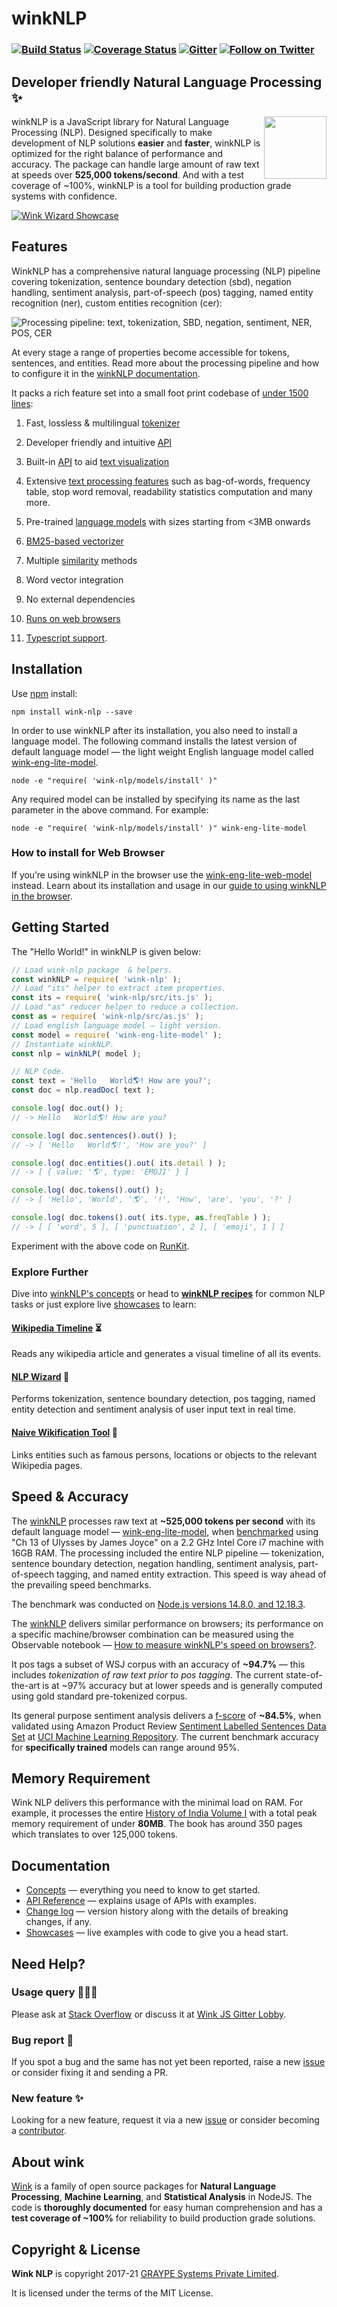 # winkNLP

### [![Build Status](https://travis-ci.com/winkjs/wink-nlp.svg?branch=master)](https://travis-ci.com/github/winkjs/wink-nlp) [![Coverage Status](https://coveralls.io/repos/github/winkjs/wink-nlp/badge.svg?branch=master)](https://coveralls.io/github/winkjs/wink-nlp?branch=master) [![Gitter](https://img.shields.io/gitter/room/nwjs/nw.js.svg)](https://gitter.im/winkjs/Lobby) [![Follow on Twitter](https://img.shields.io/twitter/follow/winkjs_org?style=social)](https://twitter.com/winkjs_org)

## Developer friendly Natural Language Processing ✨
[<img align="right" src="https://decisively.github.io/wink-logos/logo-title.png" width="100px" >](https://winkjs.org/)

winkNLP is a JavaScript library for Natural Language Processing (NLP). Designed specifically to make development of NLP solutions **easier** and **faster**, winkNLP is optimized for the right balance of performance and accuracy.  The package can handle large amount of raw text at speeds over **525,000 tokens/second**. And with a test coverage of ~100%, winkNLP is a tool for building production grade systems with confidence.

[<img src="https://user-images.githubusercontent.com/9491/100614781-ad17bb00-333c-11eb-87ab-2ae41aa21285.png" alt="Wink Wizard Showcase">](https://winkjs.org/showcase-wiz/)


## Features
WinkNLP has a comprehensive natural language processing (NLP) pipeline covering tokenization, sentence boundary detection (sbd), negation handling, sentiment analysis, part-of-speech (pos) tagging, named entity recognition (ner), custom entities recognition (cer):

<img src="https://winkjs.org/images/wink-nlp-processing-pipeline.png" alt="Processing pipeline: text, tokenization, SBD, negation, sentiment, NER, POS, CER" title="WinkNLP processing pipeline">

At every stage a range of properties become accessible for tokens, sentences, and entities. Read more about the processing pipeline and how to configure it in the [winkNLP documentation](https://winkjs.org/wink-nlp/processing-pipeline.html).


It packs a rich feature set into a small foot print codebase of [under 1500 lines](https://coveralls.io/github/winkjs/wink-nlp?branch=master):

1. Fast, lossless & multilingual [tokenizer](https://winkjs.org/wink-nlp/processing-pipeline.html)

2. Developer friendly and intuitive [API](https://winkjs.org/wink-nlp/getting-started.html)

3. Built-in [API](https://winkjs.org/wink-nlp/visualizing-markup.html) to aid [text visualization](https://observablehq.com/@winkjs/how-to-perform-sentiment-analysis?collection=@winkjs/winknlp-recipes)

4. Extensive [text processing features](https://winkjs.org/wink-nlp/its-as-helper.html) such as bag-of-words, frequency table, stop word removal, readability statistics computation and many more.

5. Pre-trained [language models](https://winkjs.org/wink-nlp/language-models.html) with sizes starting from <3MB onwards

6. [BM25-based vectorizer](https://winkjs.org/wink-nlp/bm25-vectorizer.html)

7. Multiple [similarity](https://winkjs.org/wink-nlp/similarity.html) methods

8. Word vector integration

9. No external dependencies

10. [Runs on web browsers](https://winkjs.org/wink-nlp/wink-nlp-in-browsers.html)

11. [Typescript support](https://github.com/winkjs/wink-nlp/blob/master/types/index.d.ts).


## Installation

Use [npm](https://www.npmjs.com/package/wink-nlp) install:

```shell
npm install wink-nlp --save
```

In order to use winkNLP after its installation, you also need to install a language model. The following command installs the latest version of default language model — the light weight English language model called [wink-eng-lite-model](https://github.com/winkjs/wink-eng-lite-model).

```shell
node -e "require( 'wink-nlp/models/install' )"
```
Any required model can be installed by specifying its name as the last parameter in the above command. For example:
```shell
node -e "require( 'wink-nlp/models/install' )" wink-eng-lite-model
```

### How to install for Web Browser
If you’re using winkNLP in the browser use the [wink-eng-lite-web-model](https://www.npmjs.com/package/wink-eng-lite-web-model) instead. Learn about its installation and usage in our [guide to using winkNLP in the browser](https://winkjs.org/wink-nlp/wink-nlp-in-browsers.html).

## Getting Started
The "Hello World!" in winkNLP is given below:

```javascript
// Load wink-nlp package  & helpers.
const winkNLP = require( 'wink-nlp' );
// Load "its" helper to extract item properties.
const its = require( 'wink-nlp/src/its.js' );
// Load "as" reducer helper to reduce a collection.
const as = require( 'wink-nlp/src/as.js' );
// Load english language model — light version.
const model = require( 'wink-eng-lite-model' );
// Instantiate winkNLP.
const nlp = winkNLP( model );

// NLP Code.
const text = 'Hello   World🌎! How are you?';
const doc = nlp.readDoc( text );

console.log( doc.out() );
// -> Hello   World🌎! How are you?

console.log( doc.sentences().out() );
// -> [ 'Hello   World🌎!', 'How are you?' ]

console.log( doc.entities().out( its.detail ) );
// -> [ { value: '🌎', type: 'EMOJI' } ]

console.log( doc.tokens().out() );
// -> [ 'Hello', 'World', '🌎', '!', 'How', 'are', 'you', '?' ]

console.log( doc.tokens().out( its.type, as.freqTable ) );
// -> [ [ 'word', 5 ], [ 'punctuation', 2 ], [ 'emoji', 1 ] ]
```
Experiment with the above code on [RunKit](https://npm.runkit.com/wink-nlp).

### Explore Further
Dive into [winkNLP's concepts](https://winkjs.org/wink-nlp/getting-started.html)  or head to **[winkNLP recipes](https://observablehq.com/collection/@winkjs/winknlp-recipes)** for common NLP tasks or just explore live [showcases](https://winkjs.org/showcase.html) to learn:

#### [Wikipedia Timeline](https://winkjs.org/showcase-timeline/) ⏳
Reads any wikipedia article and generates a visual timeline of all its events.

#### [NLP Wizard](https://winkjs.org/showcase-wiz/) 🧙
Performs tokenization, sentence boundary detection, pos tagging, named entity detection and sentiment analysis of user input text in real time.

#### [Naive Wikification Tool](https://observablehq.com/@winkjs/how-to-build-a-naive-wikification-tool) 🔗
Links entities such as famous persons, locations or objects to the relevant Wikipedia pages.


## Speed & Accuracy
The [winkNLP](https://winkjs.org/wink-nlp/) processes raw text at **~525,000 tokens per second** with its default language model — [wink-eng-lite-model](https://github.com/winkjs/wink-eng-lite-model), when [benchmarked](https://github.com/bestiejs/benchmark.js) using "Ch 13 of Ulysses by James Joyce" on a 2.2 GHz Intel Core i7 machine with 16GB RAM. The processing included the entire NLP pipeline — tokenization, sentence boundary detection, negation handling, sentiment analysis, part-of-speech tagging, and named entity extraction. This speed is way ahead of the prevailing speed benchmarks.

The benchmark was conducted on [Node.js versions 14.8.0, and 12.18.3](https://nodejs.org/en/about/releases/).

The [winkNLP](https://winkjs.org/wink-nlp/) delivers similar performance on browsers; its performance on a specific machine/browser combination can be measured using the Observable notebook — [How to measure winkNLP's speed on browsers?](https://observablehq.com/@winkjs/how-to-measure-winknlps-speed-on-browsers?collection=@winkjs/winknlp-recipes).

It pos tags a subset of WSJ corpus with an accuracy of **~94.7%** — this includes *tokenization of raw text prior to pos tagging*. The current state-of-the-art is at ~97% accuracy but at lower speeds and is generally computed using gold standard pre-tokenized corpus.

Its general purpose sentiment analysis delivers a [f-score](https://en.wikipedia.org/wiki/F1_score) of **~84.5%**, when validated using Amazon Product Review [Sentiment Labelled Sentences Data Set](https://archive.ics.uci.edu/ml/machine-learning-databases/00331/) at [UCI Machine Learning Repository](https://archive.ics.uci.edu/ml/index.php). The current benchmark accuracy for **specifically trained** models can range around 95%.

## Memory Requirement
Wink NLP delivers this performance with the minimal load on RAM. For example, it processes the entire [History of India Volume I](https://en.wikisource.org/wiki/History_of_India/Volume_1) with a total peak memory requirement of under **80MB**. The book has around 350 pages which translates to over 125,000 tokens.

## Documentation
- [Concepts](https://winkjs.org/wink-nlp/getting-started.html) — everything you need to know to get started.
- [API Reference](https://winkjs.org/wink-nlp/read-doc.html) — explains usage of APIs with examples.
- [Change log](https://github.com/winkjs/wink-nlp/blob/master/CHANGELOG.md) — version history along with the details of breaking changes, if any.
- [Showcases](https://winkjs.org/showcase.html) — live examples with code to give you a head start.

## Need Help?

### Usage query 👩🏽‍💻
Please ask at [Stack Overflow](https://stackoverflow.com/) or discuss it at [Wink JS Gitter Lobby](https://gitter.im/winkjs/Lobby).

### Bug report 🐛
If you spot a bug and the same has not yet been reported, raise a new [issue](https://github.com/winkjs/wink-nlp/issues) or consider fixing it and sending a PR.

### New feature ✨
Looking for a new feature, request it via a new [issue](https://github.com/winkjs/wink-nlp/issues) or consider becoming a [contributor](https://github.com/winkjs/wink-nlp/blob/master/CONTRIBUTING.md).


## About wink
[Wink](https://winkjs.org/) is a family of open source packages for **Natural Language Processing**, **Machine Learning**, and **Statistical Analysis** in NodeJS. The code is **thoroughly documented** for easy human comprehension and has a **test coverage of ~100%** for reliability to build production grade solutions.

## Copyright & License

**Wink NLP** is copyright 2017-21 [GRAYPE Systems Private Limited](https://graype.in/).

It is licensed under the terms of the MIT License.
